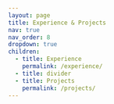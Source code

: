 ```yaml
---
layout: page
title: Experience & Projects
nav: true
nav_order: 8
dropdown: true
children:
  - title: Experience
    permalink: /experience/
  - title: divider
  - title: Projects
    permalink: /projects/
---
```


